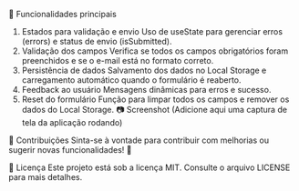 📌 Funcionalidades principais
1. Estados para validação e envio
Uso de useState para gerenciar erros (errors) e status de envio (isSubmitted).
2. Validação dos campos
Verifica se todos os campos obrigatórios foram preenchidos e se o e-mail está no formato correto.
3. Persistência de dados
Salvamento dos dados no Local Storage e carregamento automático quando o formulário é reaberto.
4. Feedback ao usuário
Mensagens dinâmicas para erros e sucesso.
5. Reset do formulário
Função para limpar todos os campos e remover os dados do Local Storage.
📷 Screenshot
(Adicione aqui uma captura de tela da aplicação rodando)

🤝 Contribuições
Sinta-se à vontade para contribuir com melhorias ou sugerir novas funcionalidades! 🚀

📝 Licença
Este projeto está sob a licença MIT. Consulte o arquivo LICENSE para mais detalhes.
